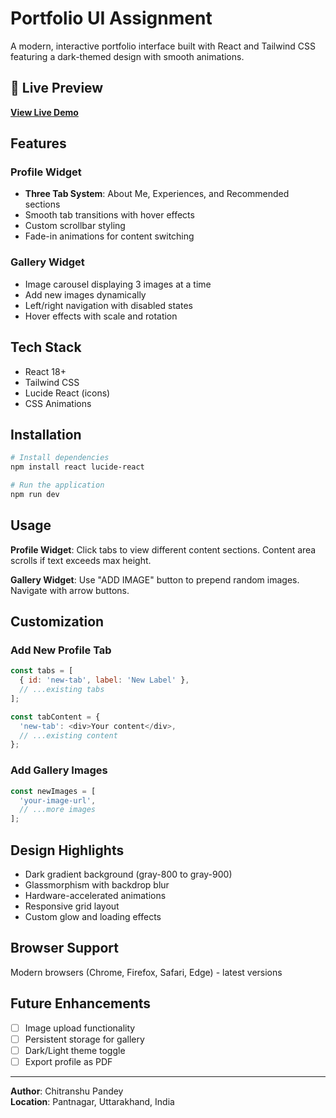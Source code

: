 # Portfolio UI Assignment

A modern, interactive portfolio interface built with React and Tailwind CSS featuring a dark-themed design with smooth animations.

## 🚀 Live Preview

**[View Live Demo](https://assignmentttlunacal.netlify.app/)**

## Features

### Profile Widget
- **Three Tab System**: About Me, Experiences, and Recommended sections
- Smooth tab transitions with hover effects
- Custom scrollbar styling
- Fade-in animations for content switching

### Gallery Widget
- Image carousel displaying 3 images at a time
- Add new images dynamically
- Left/right navigation with disabled states
- Hover effects with scale and rotation

## Tech Stack
- React 18+
- Tailwind CSS
- Lucide React (icons)
- CSS Animations

## Installation
```bash
# Install dependencies
npm install react lucide-react

# Run the application
npm run dev
```

## Usage

**Profile Widget**: Click tabs to view different content sections. Content area scrolls if text exceeds max height.

**Gallery Widget**: Use "ADD IMAGE" button to prepend random images. Navigate with arrow buttons.

## Customization

### Add New Profile Tab
```javascript
const tabs = [
  { id: 'new-tab', label: 'New Label' },
  // ...existing tabs
];

const tabContent = {
  'new-tab': <div>Your content</div>,
  // ...existing content
};
```

### Add Gallery Images
```javascript
const newImages = [
  'your-image-url',
  // ...more images
];
```

## Design Highlights
- Dark gradient background (gray-800 to gray-900)
- Glassmorphism with backdrop blur
- Hardware-accelerated animations
- Responsive grid layout
- Custom glow and loading effects

## Browser Support
Modern browsers (Chrome, Firefox, Safari, Edge) - latest versions

## Future Enhancements
- [ ] Image upload functionality
- [ ] Persistent storage for gallery
- [ ] Dark/Light theme toggle
- [ ] Export profile as PDF

---

**Author**: Chitranshu Pandey  
**Location**: Pantnagar, Uttarakhand, India